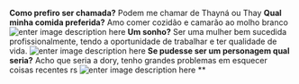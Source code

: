 **Como prefiro ser chamada?**
Podem me chamar de Thayná ou Thay
**Qual minha comida preferida?**
Amo comer cozidão e camarão ao molho branco 
![enter image description here](https://media3.giphy.com/media/v1.Y2lkPTc5MGI3NjExZW9qcTNydnh2aTU1d2hra3U1bDY3Yjk5NzF6bzJ4bzhkZHhoNHhkaiZlcD12MV9pbnRlcm5hbF9naWZfYnlfaWQmY3Q9Zw/l41lIS7C1N83n2HjW/giphy.webp)
**Um sonho?**
Ser uma mulher bem sucedida profissionalmente, tendo a oportunidade de trabalhar e ter qualidade de vida. 
![enter image description here](https://media1.giphy.com/media/v1.Y2lkPTc5MGI3NjExaml3czZiNGc1b2RoeWZmb2xtazI0a3JobmVvN2RjZmk1bTExNzFmdSZlcD12MV9pbnRlcm5hbF9naWZfYnlfaWQmY3Q9Zw/6S3dfWRcUEtaw/200.webp)
**Se pudesse ser um personagem qual seria?**
Acho que seria a dory, tenho grandes problemas em esquecer coisas recentes rs
![enter image description here](https://media1.giphy.com/media/v1.Y2lkPTc5MGI3NjExbjZqYWZnNjI1cmNmdjdjYjU3YXgwOHBycHhjYnA3bmZ6bHR6amlueiZlcD12MV9pbnRlcm5hbF9naWZfYnlfaWQmY3Q9Zw/pcNxXH0MdF6og/giphy.webp)
**
